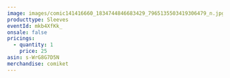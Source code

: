 ```yaml
---
image: images/comic141416660_1834744846683429_7965135503419306479_n.jpg
producttype: Sleeves
eventId: mkb4XfKk_
onsale: false
pricings:
  - quantity: 1
    price: 25
asin: s-WrG8G7D5N
merchandise: comiket
---
```


